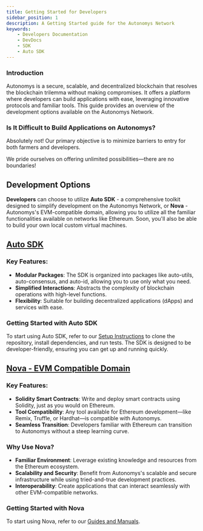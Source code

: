 ```yaml
---
title: Getting Started for Developers
sidebar_position: 1
description: A Getting Started guide for the Autonomys Network
keywords:
    - Developers Documentation
    - DevDocs
    - SDK
    - Auto SDK
---
```


### Introduction
Autonomys is a secure, scalable, and decentralized blockchain that resolves the blockchain trilemma without making compromises. It offers a platform where developers can build applications with ease, leveraging innovative protocols and familiar tools. This guide provides an overview of the development options available on the Autonomys Network.

### Is It Difficult to Build Applications on Autonomys?

Absolutely not! Our primary objective is to minimize barriers to entry for both farmers and developers.

We pride ourselves on offering unlimited possibilities—there are no boundaries!

## Development Options

**Developers** can choose to utilize **Auto SDK** - a comprehensive toolkit designed to simplify development on the Autonomys Network, or **Nova** - Autonomys's EVM-compatible domain, allowing you to utilize all the familiar functionalities available on networks like Ethereum. Soon, you'll also be able to build your own local custom virtual machines.

## [Auto SDK](/docs/develop/auto_sdk/intro)

### Key Features:
- **Modular Packages**: The SDK is organized into packages like auto-utils, auto-consensus, and auto-id, allowing you to use only what you need.
- **Simplified Interactions**: Abstracts the complexity of blockchain operations with high-level functions.
- **Flexibility**: Suitable for building decentralized applications (dApps) and services with ease.

### Getting Started with Auto SDK
To start using Auto SDK, refer to our [Setup Instructions](/docs/develop/auto_sdk/intro.md) to clone the repository, install dependencies, and run tests. The SDK is designed to be developer-friendly, ensuring you can get up and running quickly.

## [Nova - EVM Compatible Domain](/docs/develop/nova/quick_start)

### Key Features:
- **Solidity Smart Contracts**: Write and deploy smart contracts using Solidity, just as you would on Ethereum.
- **Tool Compatibility**: Any tool available for Ethereum development—like Remix, Truffle, or Hardhat—is compatible with Autonomys.
- **Seamless Transition**: Developers familiar with Ethereum can transition to Autonomys without a steep learning curve.

### Why Use Nova?
- **Familiar Environment**: Leverage existing knowledge and resources from the Ethereum ecosystem.
- **Scalability and Security**: Benefit from Autonomys's scalable and secure infrastructure while using tried-and-true development practices.
- **Interoperability**: Create applications that can interact seamlessly with other EVM-compatible networks.

### Getting Started with Nova
To start using Nova, refer to our [Guides and Manuals](/docs/develop/nova/quick_start.md).